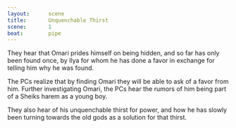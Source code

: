 ```yaml
---
layout:      scene
title:       Unquenchable Thirst
scene:       1
beat:        pipe
---
```



They hear that Omari prides himself on being hidden,
and so far has only been found once,
by Ilya for whom he has done a favor in exchange for telling him why he was found.

The PCs realize that by finding Omari they will be able to ask of a favor from him.
Further investigating Omari,
the PCs hear the rumors of him being part of a Sheiks harem as a young boy.

They also hear of his unquenchable thirst for power,
and how he has slowly been turning towards the old gods as a solution for that thirst.







